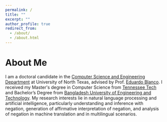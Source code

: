 ```yaml
---
permalink: /
title: ""
excerpt: ""
author_profile: true
redirect_from: 
  - /about/
  - /about.html
---
```


# About Me
I am a doctoral candidate in the [Computer Science and Engineering Department](https://computerscience.engineering.unt.edu/) at University of North Texas, advised by Prof. [Eduardo Blanco](http://www.cse.unt.edu/~blanco/). I received my Master's degree in Computer Science from [Tennessee Tech](https://www.tntech.edu/) and Bachelor’s Degree from [Bangladesh University of Engineering and Technology](https://www.buet.ac.bd/). My research interests lie in natural language processing and artificial intelligence, particularly understanding and inference with negation, generation of affirmative interpretation of negation, and analysis of negation in machine translation and in multilingual scenarios. 

